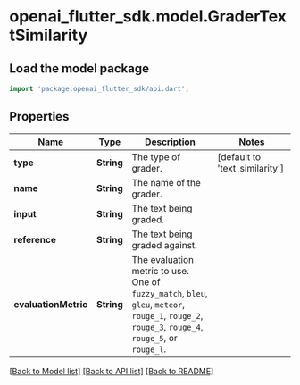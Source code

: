 # openai_flutter_sdk.model.GraderTextSimilarity

## Load the model package
```dart
import 'package:openai_flutter_sdk/api.dart';
```

## Properties
Name | Type | Description | Notes
------------ | ------------- | ------------- | -------------
**type** | **String** | The type of grader. | [default to 'text_similarity']
**name** | **String** | The name of the grader. | 
**input** | **String** | The text being graded. | 
**reference** | **String** | The text being graded against. | 
**evaluationMetric** | **String** | The evaluation metric to use. One of `fuzzy_match`, `bleu`, `gleu`, `meteor`, `rouge_1`, `rouge_2`, `rouge_3`, `rouge_4`, `rouge_5`, or `rouge_l`. | 

[[Back to Model list]](../README.md#documentation-for-models) [[Back to API list]](../README.md#documentation-for-api-endpoints) [[Back to README]](../README.md)


